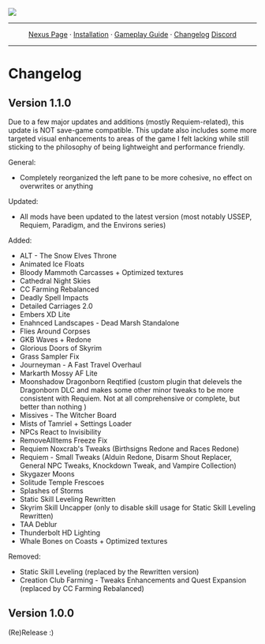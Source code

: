 <a href="https://www.nexusmods.com/skyrimspecialedition/mods/85896"><img src="https://staticdelivery.nexusmods.com/mods/1704/images/85896/85896-1677468574-1704277277.png" target="_blank"></a>

---

<p align="center">
  <a href="https://www.nexusmods.com/skyrimspecialedition/mods/85896">Nexus Page</a> ·
  <a href="README.md">Installation</a> ·
  <a href="GAMEPLAY.md">Gameplay Guide</a> ·
  <a href="CHANGELOG.md">Changelog</a> 
  <a href="https://discord.gg/VXvZWsxzEG">Discord</a>
</p>

---

# Changelog

## Version 1.1.0
Due to a few major updates and additions (mostly Requiem-related), this update is NOT save-game compatible. This update also includes some more targeted visual enhancements to areas of the game I felt lacking while still sticking to the philosophy of being lightweight and performance friendly.

General:
- Completely reorganized the left pane to be more cohesive, no effect on overwrites or anything

Updated:
- All mods have been updated to the latest version (most notably USSEP, Requiem, Paradigm, and the Environs series)

Added: 
- ALT - The Snow Elves Throne
- Animated Ice Floats
- Bloody Mammoth Carcasses + Optimized textures
- Cathedral Night Skies
- CC Farming Rebalanced
- Deadly Spell Impacts
- Detailed Carriages 2.0
- Embers XD Lite
- Enahnced Landscapes - Dead Marsh Standalone
- Flies Around Corpses
- GKB Waves + Redone
- Glorious Doors of Skyrim
- Grass Sampler Fix
- Journeyman - A Fast Travel Overhaul
- Markarth Mossy AF Lite
- Moonshadow Dragonborn Reqtified (custom plugin that delevels the Dragonborn DLC and makes some other minor tweaks to be more consistent with Requiem. Not at all comprehensive or complete, but better than nothing )
- Missives - The Witcher Board
- Mists of Tamriel + Settings Loader
- NPCs React to Invisibility
- RemoveAllItems Freeze Fix
- Requiem Noxcrab's Tweaks (Birthsigns Redone and Races Redone)
- Requiem - Small Tweaks (Alduin Redone, Disarm Shout Replacer, General NPC Tweaks, Knockdown Tweak, and Vampire Collection)
- Skygazer Moons
- Solitude Temple Frescoes
- Splashes of Storms
- Static Skill Leveling Rewritten
- Skyrim Skill Uncapper (only to disable skill usage for Static Skill Leveling Rewritten)
- TAA Deblur
- Thunderbolt HD Lighting
- Whale Bones on Coasts + Optimized textures

Removed:
- Static Skill Leveling (replaced by the Rewritten version)
- Creation Club Farming - Tweaks Enhancements and Quest Expansion (replaced by CC Farming Rebalanced)

## Version 1.0.0

(Re)Release :)

